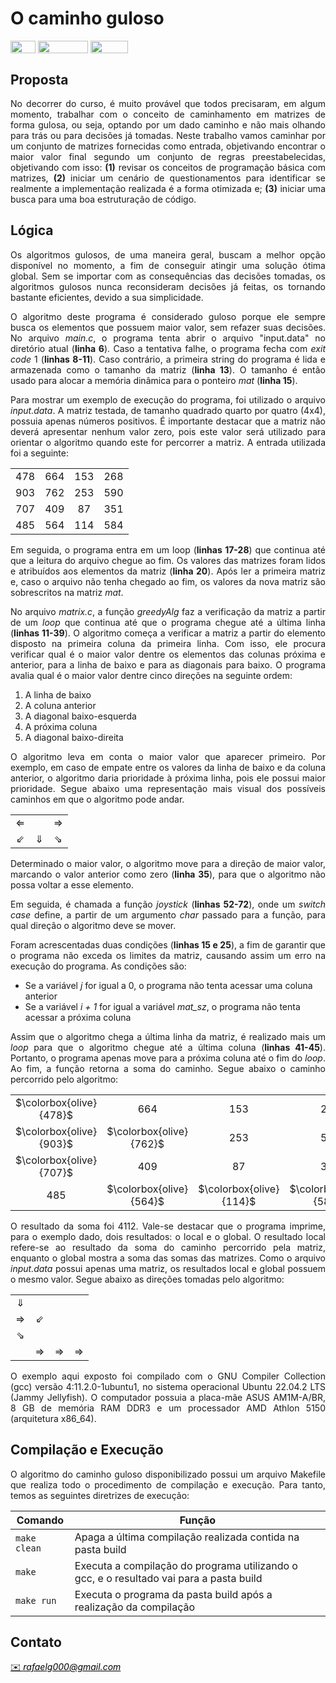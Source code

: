 <h1>O caminho guloso</h1>

<div style="display: inline-block;">
    <img align="center" height="20px" width="40px" src="https://img.shields.io/badge/C-00599C?style=for-the-badge&logo=c&logoColor=white"/> 
    <img align="center" height="20px" width="80px" src="https://badgen.net/badge/license/MIT/green"/>
    <img align="center" height="20px" width="60px" th="60px" src="https://img.shields.io/badge/Linux-E34F26?style=for-the-badge&logo=linux&logoColor=black"/>
</div>

<h2>Proposta</h2>

<p align="justify">
    No decorrer do curso, é muito provável que todos precisaram, em algum momento, trabalhar com o conceito de caminhamento em matrizes de forma gulosa, ou seja, optando por um dado caminho e não mais olhando para trás ou para decisões já tomadas. Neste trabalho vamos caminhar por um conjunto de matrizes fornecidas como entrada, objetivando encontrar o maior valor final segundo um conjunto de regras preestabelecidas, objetivando com isso: <b>(1)</b> revisar os conceitos de programação básica com matrizes, <b>(2)</b> iniciar um cenário de questionamentos para identificar se realmente a implementação realizada é a forma otimizada e; <b>(3)</b> iniciar uma busca para uma boa estruturação de código.
</p>

<h2>Lógica</h2>

<p align="justify">
    Os algoritmos gulosos, de uma maneira geral, buscam a melhor opção disponível no momento, a fim de conseguir atingir uma solução ótima global. Sem se importar com as consequências das decisões tomadas, os algoritmos gulosos nunca reconsideram decisões já feitas, os tornando bastante eficientes, devido a sua simplicidade.
</p>

<p align="justify">
    O algoritmo deste programa é considerado guloso porque ele sempre busca os elementos que possuem maior valor, sem refazer suas decisões. No arquivo <i>main.c</i>, o programa tenta abrir o arquivo "input.data" no diretório atual (<b>linha 6</b>). Caso a tentativa falhe, o programa fecha com <i>exit code</i> 1 (<b>linhas 8-11</b>). Caso contrário, a primeira string do programa é lida e armazenada como o tamanho da matriz (<b>linha 13</b>). O tamanho é então usado para alocar a memória dinâmica para o ponteiro <i>mat</i> (<b>linha 15</b>).
</p>

<p align="justify">
    Para mostrar um exemplo de execução do programa, foi utilizado o arquivo <i>input.data</i>. A matriz testada, de tamanho quadrado quarto por quatro (4x4), possuia apenas números positivos. É importante destacar que a matriz não deverá apresentar nenhum valor zero, pois este valor será utilizado para orientar o algoritmo quando este for percorrer a matriz. A entrada utilizada foi a seguinte:
</p>

<table align="center">
    <tr>
        <td align="center">478</td>
        <td align="center">664</td>
        <td align="center">153</td>
        <td align="center">268</td>
    </tr>
    <tr>
        <td align="center">903</td>
        <td align="center">762</td>
        <td align="center">253</td>
        <td align="center">590</td>
    </tr>
    <tr>
        <td align="center">707</td>
        <td align="center">409</td>
        <td align="center">87</td>
        <td align="center">351</td>
    </tr>
    <tr>
        <td align="center">485</td>
        <td align="center">564</td>
        <td align="center">114</td>
        <td align="center">584</td>
    </tr>
</table>

<p align="justify">
    Em seguida, o programa entra em um loop (<b>linhas 17-28</b>) que continua até que a leitura do arquivo chegue ao fim. Os valores das matrizes foram lidos e atribuídos aos elementos da matriz (<b>linha 20</b>). Após ler a primeira matriz e, caso o arquivo não tenha chegado ao fim, os valores da nova matriz são sobrescritos na matriz <i>mat</i>.
</p>

<p align="justify">
    No arquivo <i>matrix.c</i>, a função <i>greedyAlg</i> faz a verificação da matriz a partir de um <i>loop</i> que continua até que o programa chegue até a última linha (<b>linhas 11-39</b>). O algoritmo começa a verificar a matriz a partir do elemento disposto na primeira coluna da primeira linha. Com isso, ele procura verificar qual é o maior valor dentre os elementos das colunas próxima e anterior, para a linha de baixo e para as diagonais para baixo. O programa avalia qual é o maior valor dentre cinco direções na seguinte ordem:
</p>

<ol>
    <li>A linha de baixo</li>
    <li>A coluna anterior</li>
    <li>A diagonal baixo-esquerda</li>
    <li>A próxima coluna</li>
    <li>A diagonal baixo-direita</li>
</ol>

<p align="justify">
    O algoritmo leva em conta o maior valor que aparecer primeiro. Por exemplo, em caso de empate entre os valores da linha de baixo e da coluna anterior, o algoritmo daria prioridade à próxima linha, pois ele possui maior prioridade. Segue abaixo uma representação mais visual dos possíveis caminhos em que o algoritmo pode andar.
</p>

<table align="center">
    <tr>
        <td align="center">&#x21D0;</td>
        <td align="center"></td>
        <td align="center">&#x21D2;</td>
    </tr>
    <tr>
        <td align="center">&#x21D9;</td>
        <td align="center">&#x21D3;</td>
        <td align="center">&#x21d8;</td>
    </tr>
</table>

<p align="justify">
    Determinado o maior valor, o algoritmo move para a direção de maior valor, marcando o valor anterior como zero (<b>linha 35</b>), para que o algoritmo não possa voltar a esse elemento.
</p>

<p align="justify">
    Em seguida, é chamada a função <i>joystick</i> (<b>linhas 52-72</b>), onde um <i>switch case</i> define, a partir de um argumento <i>char</i> passado para a função, para qual direção o algoritmo deve se mover.
</p>

<p align="justify">
    Foram acrescentadas duas condições (<b>linhas 15 e 25</b>), a fim de garantir que o programa não exceda os limites da matriz, causando assim um erro na execução do programa. As condições são:
</p>

<ul>
    <li>Se a variável <i>j</i> for igual a 0, o programa não tenta acessar uma coluna anterior</li>
    <li>Se a variável <i>i + 1</i> for igual a variável <i>mat_sz</i>, o programa não tenta acessar a próxima coluna</li>
</ul>

<p align="justify">
    Assim que o algoritmo chega a última linha da matriz, é realizado mais um <i>loop</i> para que o algoritmo chegue até a última coluna (<b>linhas 41-45</b>). Portanto, o programa apenas move para a próxima coluna até o fim do <i>loop</i>. Ao fim, a função retorna a soma do caminho. Segue abaixo o caminho percorrido pelo algoritmo:
</p>

<table align="center">
    <tr>
        <td align="center">$\colorbox{olive}{478}$</td>
        <td align="center">664</td>
        <td align="center">153</td>
        <td align="center">268</td>
    </tr>
    <tr>
        <td align="center">$\colorbox{olive}{903}$</td>
        <td align="center">$\colorbox{olive}{762}$</td>
        <td align="center">253</td>
        <td align="center">590</td>
    </tr>
    <tr>
        <td align="center">$\colorbox{olive}{707}$</td>
        <td align="center">409</td>
        <td align="center">87</td>
        <td align="center">351</td>
    </tr>
    <tr>
        <td align="center">485</td>
        <td align="center">$\colorbox{olive}{564}$</td>
        <td align="center">$\colorbox{olive}{114}$</td>
        <td align="center">$\colorbox{olive}{584}$</td>
    </tr>
</table>

<p align="justify">
    O resultado da soma foi 4112. Vale-se destacar que o programa imprime, para o exemplo dado, dois resultados: o local e o global. O resultado local refere-se ao resultado da soma do caminho percorrido pela matriz, enquanto o global mostra a soma das somas das matrizes. Como o arquivo <i>input.data</i> possui apenas uma matriz, os resultados local e global possuem o mesmo valor. Segue abaixo as direções tomadas pelo algoritmo:
</p>

<table align="center">
    <tr>
        <td align="center">&#x21D3;</td>
        <td align="center"></td>
        <td align="center"></td>
        <td align="center"></td>
    </tr>
    <tr>
        <td align="center">&#x21D2;</td>
        <td align="center">&#x21D9;</td>
        <td align="center"></td>
        <td align="center"></td>
    </tr>
    <tr>
        <td align="center">&#x21D8;</td>
        <td align="center"></td>
        <td align="center"></td>
        <td align="center"></td>
    </tr>
    <tr>
        <td align="center"></td>
        <td align="center">&#x21D2;</td>
        <td align="center">&#x21D2;</td>
        <td align="center">&#x21D2;</td>
    </tr>
</table>

<p align="justify">
    O exemplo aqui exposto foi compilado com o GNU Compiler Collection (gcc) versão 4:11.2.0-1ubuntu1, no sistema operacional Ubuntu 22.04.2 LTS (Jammy Jellyfish). O computador possuia a placa-mãe ASUS AM1M-A/BR, 8 GB de memória RAM DDR3 e um processador AMD Athlon 5150 (arquitetura x86_64).
</p>

<h2>Compilação e Execução</h2>

<p align="justify">
    O algoritmo do caminho guloso disponibilizado possui um arquivo Makefile que realiza todo o procedimento de compilação e execução. Para tanto, temos as seguintes diretrizes de execução:
</p>


| Comando                |  Função                                                                                           |                     
| -----------------------| ------------------------------------------------------------------------------------------------- |
|  `make clean`          | Apaga a última compilação realizada contida na pasta build                                        |
|  `make`                | Executa a compilação do programa utilizando o gcc, e o resultado vai para a pasta build           |
|  `make run`            | Executa o programa da pasta build após a realização da compilação                                 |


<h2>Contato</h2>

<a style="color:black" href="mailto:rafaelg000@gmail.com?subject=[GitHub]%20Source%20Dynamic%20Lists">
    ✉️ <i>rafaelg000@gmail.com</i>
</a>
